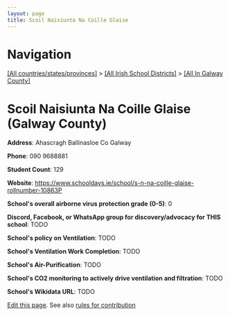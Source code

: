 ```yaml
---
layout: page
title: Scoil Naisiunta Na Coille Glaise
---
```

# Navigation

[[All countries/states/provinces]](../../..) > [[All Irish School Districts]](../..) > [[All In Galway County]](..)

# Scoil Naisiunta Na Coille Glaise (Galway County)

**Address**: Ahascragh Ballinasloe Co Galway

**Phone**: 090 9688881

**Student Count**: 129

**Website**: <https://www.schooldays.ie/school/s-n-na-coille-glaise-rollnumber-10863P>

**School's overall airborne virus protection grade (0-5)**: 0

**Discord, Facebook, or WhatsApp group for discovery/advocacy for THIS school**: TODO

**School's policy on Ventilation**: TODO

**School's Ventilation Work Completion**: TODO

**School's Air-Purification**: TODO

**School's CO2 monitoring to actively drive ventilation and filtration**: TODO

**School's Wikidata URL**: TODO


[Edit this page](https://github.com/ventilate-schools/Ireland/edit/main/./Galway_County/Scoil_Naisiunta_Na_Coille_Glaise.md). See also [rules for contribution](../../../contribution-rules/)